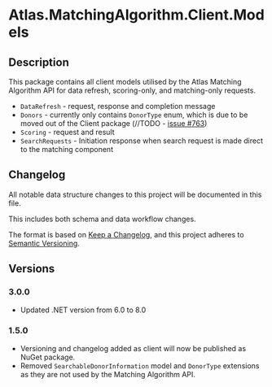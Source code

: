 ﻿# Atlas.MatchingAlgorithm.Client.Models

## Description
This package contains all client models utilised by the Atlas Matching Algorithm API for data refresh, scoring-only, and matching-only requests.

* `DataRefresh` - request, response and completion message
* `Donors` - currently only contains `DonorType` enum, which is due to be moved out of the Client package (//TODO - [issue #763](https://github.com/Anthony-Nolan/Atlas/issues/763))
* `Scoring` - request and result
* `SearchRequests` - Initiation response when search request is made direct to the matching component

## Changelog
All notable data structure changes to this project will be documented in this file.

This includes both schema and data workflow changes.

The format is based on [Keep a Changelog](https://keepachangelog.com/en/1.0.0/),
and this project adheres to [Semantic Versioning](https://semver.org/spec/v2.0.0.html).

## Versions

### 3.0.0
* Updated .NET version from 6.0 to 8.0

### 1.5.0
* Versioning and changelog added as client will now be published as NuGet package.
* Removed `SearchableDonorInformation` model and `DonorType` extensions as they are not used by the Matching Algorithm API.
